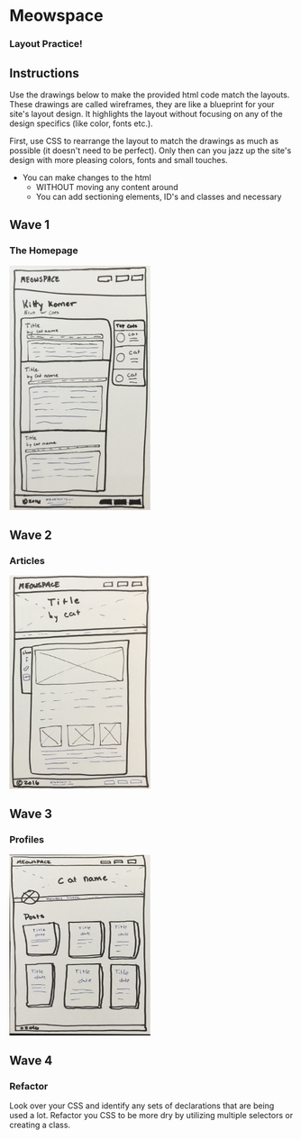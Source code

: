 # Meowspace
### Layout Practice!


## Instructions

Use the drawings below to make the provided html code match the layouts. These drawings are called wireframes, they are like a blueprint for your site's layout design. It highlights the layout without focusing on any of the design specifics (like color, fonts etc.).


First, use CSS to rearrange the layout to match the drawings as much as possible (it doesn't need to be perfect).  Only then can you jazz up the site's design with more pleasing colors, fonts and small touches.


- You can make changes to the html
  - WITHOUT moving any content around
  - You can add sectioning elements, ID's and classes and necessary



## Wave 1
### The Homepage

<img src="assets/imgs/home_layout.jpg" alt="homepage layout" width="250px"/>


## Wave 2
### Articles


<img src="assets/imgs/article_layout.jpg" alt="article layout" width="250px"/>

## Wave 3
### Profiles


<img src="assets/imgs/profile_layout.jpg" alt="profile layout" width="250px"/>

## Wave 4
### Refactor

Look over your CSS and identify any sets of declarations that are being used a lot. Refactor you CSS to be more dry by utilizing multiple selectors or creating a class.
